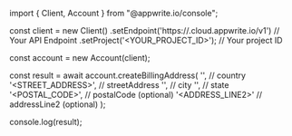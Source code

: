 import { Client, Account } from "@appwrite.io/console";

const client = new Client()
    .setEndpoint('https://<REGION>.cloud.appwrite.io/v1') // Your API Endpoint
    .setProject('<YOUR_PROJECT_ID>'); // Your project ID

const account = new Account(client);

const result = await account.createBillingAddress(
    '<COUNTRY>', // country
    '<STREET_ADDRESS>', // streetAddress
    '<CITY>', // city
    '<STATE>', // state
    '<POSTAL_CODE>', // postalCode (optional)
    '<ADDRESS_LINE2>' // addressLine2 (optional)
);

console.log(result);
